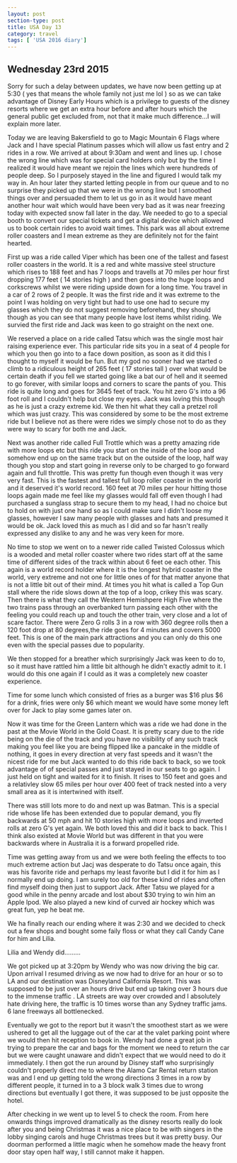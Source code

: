 ```yaml
---
layout: post
section-type: post
title: USA Day 13
category: travel
tags: [ 'USA 2016 diary']
---
```


## Wednesday 23rd 2015  
Sorry for such a delay between updates, we have now been getting up at 5:30 ( yes that means the whole family not just me lol ) so as we can take advantage of Disney Early Hours which is a privilege to guests of the disney resorts where we get an extra hour before and after hours which the general public get excluded from, not that it make much difference...I will explain more later.

Today we are leaving Bakersfield to go to Magic Mountain 6 Flags where Jack and I have special Platinum passes which will allow us fast entry and 2 rides in a row. We arrived at about 9:30am and went and lines up. I chose the wrong line which was for special card holders only but by the time I realized it would have meant we rejoin the lines which were hundreds of people deep. So I purposely stayed in the line and figured I would talk my way in. An hour later they started letting people in from our queue and to no surprise they picked up that we were in the wrong line but I smoothed things over and persuaded them to let us go in as it would have meant another hour wait which would have been very bad as it was near freezing today with expected snow fall later in the day.
We needed to go to a special booth to convert our special tickets and get a digital device which allowed us to book certain rides to avoid wait times. This park was all about extreme roller coasters and I mean extreme as they are definitely not for the faint hearted.

First up was a ride called Viper which has been one of the tallest and fasest roller coasters in the world. It is a red and white massive steel structure which rises to 188 feet and has 7 loops and travells at 70 miles per hour first dropping 177 feet ( 14 stories high ) and then goes into the huge loops and corkscrews whilst we were riding upside down for a long time. You travel in a car of 2 rows of 2 people. It was the first ride and it was extreme to the point I was holding on very tight but had to use one had to secure my glasses which they do not suggest removing beforehand, they should though as you can see that many people have lost items whilst riding. We survied the first ride and Jack was keen to go straight on the next one.

We reserved a place on a ride called Tatsu which was the single most hair raising experience ever.
This particular ride sits you in a seat of 4 people for which you then go into to a face down position, as soon as it did this I thought to myself it would be fun. But my god no sooner had we started o climb to a ridiculous height of 265 feet ( 17 stories tall ) over what would be certain death if you fell we started going like a bat our of hell and it seemed to go forever, with similar loops and corners to scare the pants of you. This ride is quite long and goes for 3645 feet of track. You hit zero G's into a 96 foot roll and I couldn't help but close my eyes. Jack was loving this though as he is just a crazy extreme kid. We then hit what they call a pretzel roll which was just crazy. This was considered by some to be the most extreme ride but I believe not as there were rides we simply chose not to do as they were way to scary for both me and Jack.

Next was another ride called Full Trottle which was a pretty amazing ride with more loops etc but this ride you start on the inside of the loop and somehow end up on the same track but on the outside of the loop, half way though you stop and start going in reverse only to be charged to go forward again and full throttle. This was pretty fun though even though it was very very fast.
This is the fastest and tallest full loop roller coaster in the world and it deserved it's world record. 160 feet at 70 miles per hour hitting those loops again made me feel like my glasses would fall off even though I had purchased a sunglass strap to secure them to my head, I had no choice but to hold on with just one hand so as I could make sure I didn't loose my glasses, however I saw many people with glasses and hats and presumed it would be ok. Jack loved this as much as I did and so far hasn't really expressed any dislike to any and he was very keen for more.

No time to stop we went on to a newer ride called Twisted Colossus which is a wooded and metal roller coaster where two rides start off at the same time of different sides of the track within about 6 feet oe each other. This again is a world record holder where it is the longest hybrid coaster in the world, very extreme and not one for little ones of for that matter anyone that is not a little bit out of their mind. At times you hit what is called a Top Gun stall where the ride slows down at the top of a loop, crikey this was scary. Then there is what they call the Western Hemishpere High Five where the two trains pass through an overbanked turn passing each other with the feeling you could reach up and touch the other train, very close and a lot of scare factor. There were Zero G rolls 3 in a row with 360 degree rolls then a 120 foot drop at 80 degrees,the ride goes for 4 minutes and covers 5000 feet. This is one of the main park attractions and you can only do this one even with the special passes due to popularity.

We then stopped for a breather which surprisingly Jack was keen to do to, so it must have rattled him a little bit although he didn't exactly admit to it. I would do this one again if I could as it was a completely new coaster experience.

Time for some lunch which consisted of fries as a burger was $16 plus $6 for a drink, fries were only $6 which meant we would have some money left over for Jack to play some games later on.

Now it was time for the Green Lantern which was a ride we had done in the past at the Movie World in the Gold Coast. It is pretty scary due to the ride being on the die of the track and you have no visibility of any such track making you feel like you are being flipped like a pancake in the middle of nothing, it goes in every direction at very fast speeds and it wasn't the nicest ride for me but Jack wanted to do this ride back to back, so we took advantage of of special passes and just stayed in our seats to go again. I just held on tight and waited for it to finish. It rises to 150 feet and goes and a relativley slow 65 miles per hour over 400 feet of track nested into a very small area as it is intertwined with itself.

There was still lots more to do and next up was Batman. This is a special ride whose life has been extended due to popular demand, you fly backwards at 50 mph and hit 10 stories high with more loops and inverted rolls at zero G's yet again. We both loved this and did it back to back. This I think also existed at Movie World but was different in that you were backwards where in Australia it is a forward propelled ride.

Time was getting away from us and we were both feeling the effects to too much extreme action but Jacj was desperate to do Tatsu once again, this was his favorite ride and perhaps my least favorite but I did it for him as I normally end up doing. I am surely too old for these kind of rides and often find myself doing then just to support Jack. After Tatsu we played for a good while in the penny arcade and lost about $30 trying to win him an Apple Ipod. We also played a new kind of curved air hockey which was great fun, yep he beat me.

We ha finally reach our ending where it was 2:30 and we decided to check out a few shops and bought some faily floss or what they call Candy Cane for him and Lilia.

Lilia and Wendy did.........

We got picked up at 3:20pm by Wendy who was now driving the big car. Upon arrival I resumed driving as we now had to drive for an hour or so to LA and our destination was Disneyland California Resort. This was supposed to be just over an hours drive but end up taking over 3 hours due to the immense traffic . LA streets are way over crowded and I absolutely hate driving here, the traffic is 10 times worse than any Sydney traffic jams. 6 lane freeways all bottlenecked.

Eventually we got to the report but it wasn't the smoothest start as we were ushered to get all the luggage out of the car at the valet parking point where we would then hit reception to book in. Wendy had done a great job in trying to prepare the car and bags for the moment we need to return the car but we were caught unaware and didn't expect that we would need to do it immediately. I then got the run around by Disney staff who surprisingly couldn't properly direct me to where the Alamo Car Rental return station was and I end up getting told the wrong directions 3 times in a row by different people, it turned in to a 3 block walk 3 times due to wrong directions but eventually I got there, it was supposed to be just opposite the hotel.


 After checking in we went up to level 5 to check the room. From here onwards things improved dramatically as the disney resorts really do look after you and being Christmas it was a nice place to be with singers in the lobby singing carols and huge Christmas trees but it was pretty busy. Our doorman performed a little magic when he somehow made the heavy front door stay open half way, I still cannot make it happen.  
